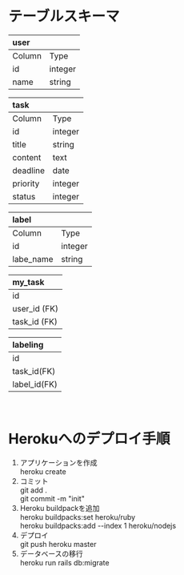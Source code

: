 # テーブルスキーマ
|user| |
|:----|:----|
|Column|Type|
|id|integer|
|name|string|


|task| |
|:----|:----|
|Column|Type|
|id|integer|
|title|string|
|content|text|
|deadline|date|
|priority|integer|
|status|integer|


|label| |
|:----|:----|
|Column|Type|
|id|integer|
|labe_name|string|


|my_task|
|:----|
|id|
|user_id (FK)|
|task_id (FK)|


|labeling|
|:----|
|id|
|task_id(FK)|
|label_id(FK)|

<br>

# Herokuへのデプロイ手順
1. アプリケーションを作成  
    heroku create
1. コミット  
    git add .  
    git commit -m "init"
1. Heroku buildpackを追加  
    heroku buildpacks:set heroku/ruby  
    heroku buildpacks:add --index 1 heroku/nodejs  
1. デプロイ  
    git push heroku master  
1. データベースの移行  
    heroku run rails db:migrate  